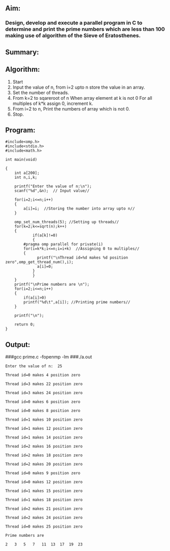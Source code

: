 ## Aim:
### Design, develop and execute a parallel program in C to determine and print the prime numbers which are less than 100 making use of algorithm of the Sieve of Eratosthenes.

## Summary:

## Algorithm:
1. Start
2. Input the value of n, from i=2 upto n store the value in an array.
3. Set the number of threads.
4. From k=2 to sqareroot of n
		When array element at k is not 0
		For all multiples of k*k assign 0, increment k.
5. From i=2 to n,
		Print the numbers of array which is not 0.
6. Stop.

## Program:

	#include<omp.h>
	#include<stdio.h>
	#include<math.h>
	
	int main(void)
	
	{   
	    int a[200];
	    int n,i,k;
	
	    printf("Enter the value of n:\n");
	    scanf("%d",&n);  // Input value//
	
	    for(i=2;i<=n;i++)
	    {
	        a[i]=i;  //Storing the number into array upto n//
	    }
	
	    omp_set_num_threads(5); //Setting up threads//
	    for(k=2;k<=sqrt(n);k++)
	    {
	            if(a[k]!=0)
	            {
			#pragma omp parallel for private(i)
			for(i=k*k;i<=n;i=i+k)  //Assigning 0 to multiples// 
			{
		          printf("\nThread id=%d makes %d position zero",omp_get_thread_num(),i);                
	  	          a[i]=0;
		        }   
	            }
	    }   
	    printf("\nPrime numbers are \n");
	    for(i=2;i<=n;i++)
	    {
	        if(a[i]>0)
	 		printf("%d\t",a[i]); //Printing prime numbers//
	    }
	
	    printf("\n");
	
	    return 0;
	}

## Output:

###gcc prime.c -fopenmp -lm
###./a.out

    Enter the value of n:  25

    Thread id=0 makes 4 position zero

    Thread id=3 makes 22 position zero

    Thread id=3 makes 24 position zero

    Thread id=0 makes 6 position zero

    Thread id=0 makes 8 position zero

    Thread id=1 makes 10 position zero

    Thread id=1 makes 12 position zero

    Thread id=1 makes 14 position zero

    Thread id=2 makes 16 position zero

    Thread id=2 makes 18 position zero

    Thread id=2 makes 20 position zero

    Thread id=0 makes 9 position zero

    Thread id=0 makes 12 position zero

    Thread id=1 makes 15 position zero

    Thread id=1 makes 18 position zero

    Thread id=2 makes 21 position zero

    Thread id=2 makes 24 position zero

    Thread id=0 makes 25 position zero

    Prime numbers are 

	2	3	5	7	11	13	17	19	23	
